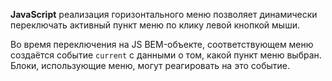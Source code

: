 ﻿**JavaScript** реализация горизонтального меню позволяет динамически переключать активный пункт меню по клику левой кнопкой мыши.

Во время переключения на JS BEM-объекте, соответствующем меню создаётся событие `current` с данными о том, какой пункт меню выбран. Блоки, использующие меню, могут реагировать на это событие.
